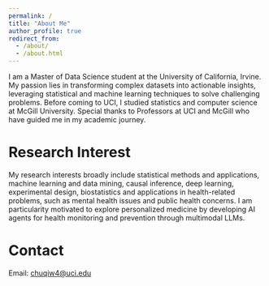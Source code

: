 ```yaml
---
permalink: /
title: "About Me"
author_profile: true
redirect_from: 
  - /about/
  - /about.html
---
```


I am a Master of Data Science student at the University of California, Irvine. My passion lies in transforming complex datasets into actionable insights, leveraging statistical and machine learning techniques to solve challenging problems. Before coming to UCI, I studied statistics and computer science at McGill University. Special thanks to Professors at UCI and McGill who have guided me in my academic journey.

Research Interest
======
My research interests broadly include statistical methods and applications, machine learning and data mining, causal inference, deep learning, experimental design, biostatistics and applications in health-related problems, such as mental health issues and public health concerns. I am particularity motivated to explore personalized medicine by developing AI agents for health monitoring and prevention through multimodal LLMs.

Contact
======
Email: chuqiw4@uci.edu
